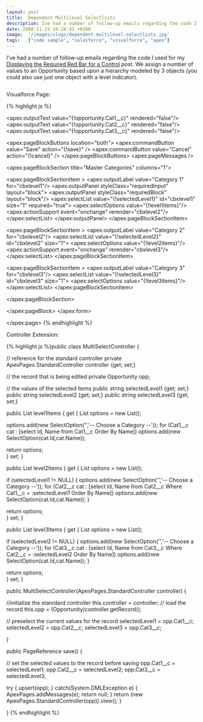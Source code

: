 ```yaml
---
layout: post
title:  Dependent Multilevel Selectlists
description: Ive had a number of follow-up emails regarding the code I used for my  Displaying the Required Red Bar for a Control post. We assign a number of values to an Opportunity based upon a hierarchy modeled by 3 objects (you could also use just one object with a level indicator). Visualforce Page-                                
date: 2008-11-25 19:28:43 +0300
image:  '/images/slugs/dependent-multilevel-selectlists.jpg'
tags:   ["code sample", "salesforce", "visualforce", "apex"]
---
```

<p>I've had a number of follow-up emails regarding the code I used for my <a href="/2008/11/16/displaying-the-required-red-bar-for-a-control/" target="_blank">Displaying the Required Red Bar for a Control</a> post. We assign a number of values to an Opportunity based upon a hierarchy modeled by 3 objects (you could also use just one object with a level indicator).</p>
<p><img src="http://res.cloudinary.com/blog-jeffdouglas-com/image/upload/v1400399704/red-bar_fxu0ng.png" alt="" ></p>
<p>Visualforce Page:</p>
{% highlight js %}<apex:page standardController="Opportunity" extensions="MultiSelectController">
 <apex:sectionHeader title="Opportunity" subtitle="{!opportunity.name}"/>
 <apex:form >
 <apex:pageBlock title="Opportunity" mode="edit">

  <apex:outputText value="{!opportunity.Cat1__c}" rendered="false"/>
  <apex:outputText value="{!opportunity.Cat2__c}" rendered="false"/>
  <apex:outputText value="{!opportunity.Cat3__c}" rendered="false"/>

 <apex:pageBlockButtons location="both">
 <apex:commandButton value="Save" action="{!save}" />
 <apex:commandButton value="Cancel" action="{!cancel}" />
 </apex:pageBlockButtons>
 <apex:pageMessages />

 <apex:pageBlockSection title="Master Categories" columns="1">

 <apex:pageBlockSectionItem >
 <apex:outputLabel value="Category 1" for="cbxlevel1"/>
 <apex:outputPanel styleClass="requiredInput" layout="block">
 <apex:outputPanel styleClass="requiredBlock" layout="block"/>
 <apex:selectList value="{!selectedLevel1}" id="cbxlevel1" size="1" required="true">
 <apex:selectOptions value="{!level1items}"/>
 <apex:actionSupport event="onchange" rerender="cbxlevel2"/>
 </apex:selectList>
 </apex:outputPanel>
 </apex:pageBlockSectionItem>

 <apex:pageBlockSectionItem >
 <apex:outputLabel value="Category 2" for="cbxlevel2"/>
 <apex:selectList value="{!selectedLevel2}" id="cbxlevel2" size="1">
 <apex:selectOptions value="{!level2items}"/>
 <apex:actionSupport event="onchange" rerender="cbxlevel3"/>
 </apex:selectList>
 </apex:pageBlockSectionItem>

 <apex:pageBlockSectionItem >
 <apex:outputLabel value="Category 3" for="cbxlevel3"/>
 <apex:selectList value="{!selectedLevel3}" id="cbxlevel3" size="1">
 <apex:selectOptions value="{!level3items}"/>
 </apex:selectList>
 </apex:pageBlockSectionItem>

 </apex:pageBlockSection>

 </apex:pageBlock>
 </apex:form>

</apex:page>
{% endhighlight %}
<p>Controller Extension:</p>
{% highlight js %}public class MultiSelectController {

 // reference for the standard controller
 private ApexPages.StandardController controller {get; set;}

 // the record that is being edited
 private Opportunity opp;

 // the values of the selected items
 public string selectedLevel1 {get; set;}
 public string selectedLevel2 {get; set;}
 public string selectedLevel3 {get; set;}

 public List<selectOption> level1Items {
  get {
   List<selectOption> options = new List<selectOption>();

   options.add(new SelectOption('','-- Choose a Category --'));
   for (Cat1__c cat : [select Id, Name from Cat1__c Order By Name])
   options.add(new SelectOption(cat.Id,cat.Name));

  return options;  
  }
  set;
 }

 public List<selectOption> level2Items {
  get {
  List<selectOption> options = new List<selectOption>();

  if (selectedLevel1 != NULL) {
  options.add(new SelectOption('','-- Choose a Category --'));
  for (Cat2__c cat : [select Id, Name from Cat2__c Where Cat1__c = :selectedLevel1 Order By Name])
  options.add(new SelectOption(cat.Id,cat.Name));
  }

  return options;  
  }
  set;
 }

 public List<selectOption> level3Items {
  get {
  List<selectOption> options = new List<selectOption>();

  if (selectedLevel2 != NULL) {
  options.add(new SelectOption('','-- Choose a Category --'));
  for (Cat3__c cat : [select Id, Name from Cat3__c Where Cat2__c = :selectedLevel2 Order By Name])
  options.add(new SelectOption(cat.Id,cat.Name));
  }

  return options;  
  }
  set;
 }

 public MultiSelectController(ApexPages.StandardController controller) {

 //initialize the stanrdard controller
 this.controller = controller;
 // load the record
 this.opp = (Opportunity)controller.getRecord();

 // preselect the current values for the record
 selectedLevel1 = opp.Cat1__c;
 selectedLevel2 = opp.Cat2__c;
 selectedLevel3 = opp.Cat3__c;

 }

 public PageReference save() {

  // set the selected values to the record before saving
 opp.Cat1__c = selectedLevel1;
 opp.Cat2__c = selectedLevel2;
 opp.Cat3__c = selectedLevel3;

 try {
 upsert(opp);
 } catch(System.DMLException e) {
 ApexPages.addMessages(e);
 return null;
 }
 return (new ApexPages.StandardController(opp)).view();
 }

}
{% endhighlight %}

